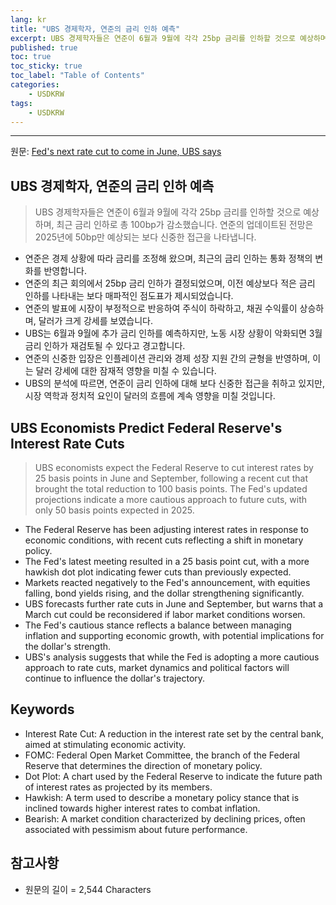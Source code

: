 ```yaml
---
lang: kr
title: "UBS 경제학자, 연준의 금리 인하 예측"
excerpt: UBS 경제학자들은 연준이 6월과 9월에 각각 25bp 금리를 인하할 것으로 예상하며, 최근 금리 인하로 총 100bp가 감소했습니다. 연준의 업데이트된 전망은 2025년에 50bp만 예상되는 보다 신중한 접근을 나타냅니다.
published: true
toc: true
toc_sticky: true
toc_label: "Table of Contents"
categories:
    - USDKRW
tags:
    - USDKRW
---
```


---

  원문: [Fed's next rate cut to come in June, UBS says](https://www.investing.com/news/economy/feds-next-rate-cut-to-come-in-june-ubs-says-3786580)

## UBS 경제학자, 연준의 금리 인하 예측

> UBS 경제학자들은 연준이 6월과 9월에 각각 25bp 금리를 인하할 것으로 예상하며, 최근 금리 인하로 총 100bp가 감소했습니다. 연준의 업데이트된 전망은 2025년에 50bp만 예상되는 보다 신중한 접근을 나타냅니다.


- 연준은 경제 상황에 따라 금리를 조정해 왔으며, 최근의 금리 인하는 통화 정책의 변화를 반영합니다.
- 연준의 최근 회의에서 25bp 금리 인하가 결정되었으며, 이전 예상보다 적은 금리 인하를 나타내는 보다 매파적인 점도표가 제시되었습니다.
- 연준의 발표에 시장이 부정적으로 반응하여 주식이 하락하고, 채권 수익률이 상승하며, 달러가 크게 강세를 보였습니다.
- UBS는 6월과 9월에 추가 금리 인하를 예측하지만, 노동 시장 상황이 악화되면 3월 금리 인하가 재검토될 수 있다고 경고합니다.
- 연준의 신중한 입장은 인플레이션 관리와 경제 성장 지원 간의 균형을 반영하며, 이는 달러 강세에 대한 잠재적 영향을 미칠 수 있습니다.
- UBS의 분석에 따르면, 연준이 금리 인하에 대해 보다 신중한 접근을 취하고 있지만, 시장 역학과 정치적 요인이 달러의 흐름에 계속 영향을 미칠 것입니다.

## UBS Economists Predict Federal Reserve's Interest Rate Cuts

> UBS economists expect the Federal Reserve to cut interest rates by 25 basis points in June and September, following a recent cut that brought the total reduction to 100 basis points. The Fed's updated projections indicate a more cautious approach to future cuts, with only 50 basis points expected in 2025.


- The Federal Reserve has been adjusting interest rates in response to economic conditions, with recent cuts reflecting a shift in monetary policy.
- The Fed's latest meeting resulted in a 25 basis point cut, with a more hawkish dot plot indicating fewer cuts than previously expected.
- Markets reacted negatively to the Fed's announcement, with equities falling, bond yields rising, and the dollar strengthening significantly.
- UBS forecasts further rate cuts in June and September, but warns that a March cut could be reconsidered if labor market conditions worsen.
- The Fed's cautious stance reflects a balance between managing inflation and supporting economic growth, with potential implications for the dollar's strength.
- UBS's analysis suggests that while the Fed is adopting a more cautious approach to rate cuts, market dynamics and political factors will continue to influence the dollar's trajectory.

## Keywords

- Interest Rate Cut: A reduction in the interest rate set by the central bank, aimed at stimulating economic activity.
- FOMC: Federal Open Market Committee, the branch of the Federal Reserve that determines the direction of monetary policy.
- Dot Plot: A chart used by the Federal Reserve to indicate the future path of interest rates as projected by its members.
- Hawkish: A term used to describe a monetary policy stance that is inclined towards higher interest rates to combat inflation.
- Bearish: A market condition characterized by declining prices, often associated with pessimism about future performance.

## 참고사항

- 원문의 길이 = 2,544 Characters

